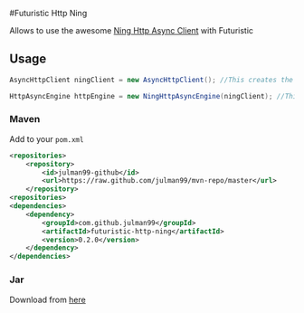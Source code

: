 #Futuristic Http Ning

Allows to use the awesome [Ning Http Async Client](https://github.com/AsyncHttpClient/async-http-client) with Futuristic

## Usage

```java
AsyncHttpClient ningClient = new AsyncHttpClient(); //This creates the Ning Http Client

HttpAsyncEngine httpEngine = new NingHttpAsyncEngine(ningClient); //This creates the Futuristic wrapper
```

### Maven
Add to your ```pom.xml```

```xml
<repositories>
    <repository>
        <id>julman99-github</id>
        <url>https://raw.github.com/julman99/mvn-repo/master</url>
    </repository>
<repositories>
<dependencies>
    <dependency>
        <groupId>com.github.julman99</groupId>
        <artifactId>futuristic-http-ning</artifactId>
        <version>0.2.0</version>
    </dependency>
</dependencies>
```
### Jar

Download from [here](https://github.com/julman99/mvn-repo/raw/master/com/github/julman99/futuristic/0.2.0/futuristic-http-ning-0.2.0.jar)
